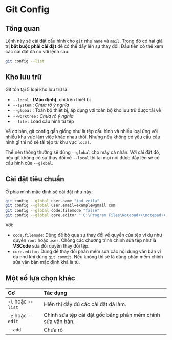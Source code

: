 # Git Config

## Tổng quan

Lệnh này sẽ cài đặt cấu hình cho `git` như `name` và `mail`. Trong đó có hai giá trị __bắt buộc phải cài đặt__ để có thể đẩy lên sự  thay đổi. Đầu tiên có thể xem các cài đặt đã có với lệnh sau:

```bash
git config --list
```

## Kho lưu trữ

Git tồn tại 5 loại kho lưu trữ là:

- `--local`    : __(Mặc định)__, chỉ trên thiết bị
- `--system`   : _Chưa rõ ý nghĩa_
- `--global`   : Toàn bộ thiết bị, áp dụng với toàn bộ kho lưu trữ được tải về
- `--worktree` : _Chưa rõ ý nghĩa_
- `--file`     : Load cấu hình từ tệp

Về cơ bản, git config gần giống như là tệp cấu hình và nhiều loại ứng với nhiều khu vực làm việc khác nhau thôi. Nhưng nếu không có yêu cầu cấu hình gì thì nó sẽ tải tệp từ khu vực `local`.

Thế nên thông thường sẽ dùng `--global` cho máy cá nhân. Với cài đặt đó, nếu git không có sự thay đổi về `--local` thì tại mọi nơi được đẩy lên sẽ có cấu hình của `--global`.

## Cài đặt tiêu chuẩn

Ở phía mình mặc định sẽ cài đặt như này:

```bash
git config --global user.name "tad zeila"
git config --global user.email=example@gmail.com
git config --global code.filemode "false"
git config --global core.editor "'C:\Program Files\Notepad++\notepad++.exe' -multiInst -notabbar -nosession -noPlugin"
```

Với:

- `code.filemode`: Dùng để bỏ qua sự thay đổi về quyền của tệp ví dụ như quyền `root` hoặc `user`. Chống các chương trình chỉnh sửa tệp như là __VSCode__ sửa đổi quyền thay đổi tệp.
- `core.editor`: Dùng để thay đổi phần mềm sửa các nội dung văn bản ví dụ như khi dùng `git commit`. Nếu không thì sẽ là dùng phần mềm chỉnh sửa văn bản mặc định khá là tù.

## Một số lựa chọn khác

| Cờ                 | Tác dụng                                                   |
| :----------------- | :--------------------------------------------------------- |
| `-l` hoặc `--list` | Hiển thị đầy đủ các cài đặt đã làm.                        |
| `-e` hoặc `--edit` | Chỉnh sửa tệp cài đặt gốc bằng phần mềm chỉnh sửa văn bản. |
| `--add`            | Chưa rõ                                                    |